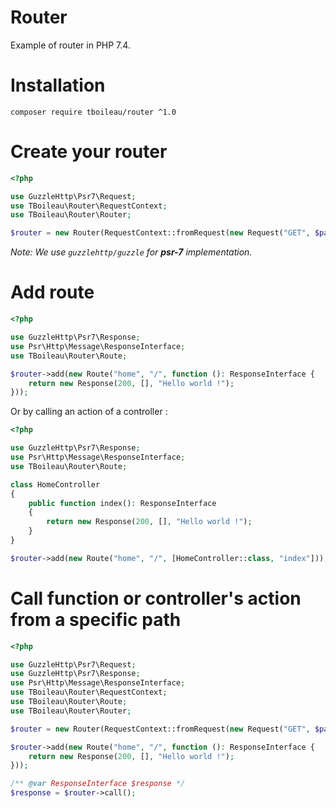 Router
======

Example of router in PHP 7.4.

# Installation

```
composer require tboileau/router ^1.0
```

# Create your router

```php
<?php

use GuzzleHttp\Psr7\Request;
use TBoileau\Router\RequestContext;
use TBoileau\Router\Router;

$router = new Router(RequestContext::fromRequest(new Request("GET", $path)));
```

*Note: We use `guzzlehttp/guzzle` for **psr-7** implementation.*

# Add route

```php
<?php

use GuzzleHttp\Psr7\Response;
use Psr\Http\Message\ResponseInterface;
use TBoileau\Router\Route;

$router->add(new Route("home", "/", function (): ResponseInterface {
    return new Response(200, [], "Hello world !");
}));
```

Or by calling an action of a controller :

```php
<?php

use GuzzleHttp\Psr7\Response;
use Psr\Http\Message\ResponseInterface;
use TBoileau\Router\Route;

class HomeController
{
    public function index(): ResponseInterface
    {
        return new Response(200, [], "Hello world !");
    }
}

$router->add(new Route("home", "/", [HomeController::class, "index"]));
```

# Call function or controller's action from a specific path

```php
<?php

use GuzzleHttp\Psr7\Request;
use GuzzleHttp\Psr7\Response;
use Psr\Http\Message\ResponseInterface;
use TBoileau\Router\RequestContext;
use TBoileau\Router\Route;
use TBoileau\Router\Router;

$router = new Router(RequestContext::fromRequest(new Request("GET", $path)));

$router->add(new Route("home", "/", function (): ResponseInterface {
    return new Response(200, [], "Hello world !");
}));

/** @var ResponseInterface $response */
$response = $router->call();
```

